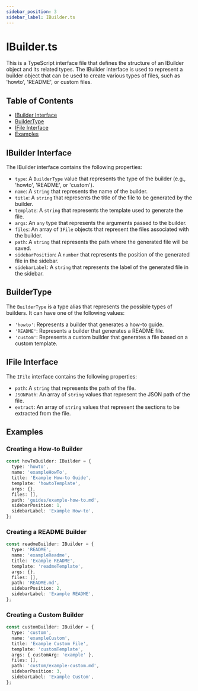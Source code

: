 ```yaml
---
sidebar_position: 3
sidebar_label: IBuilder.ts
---
```


# IBuilder.ts

This is a TypeScript interface file that defines the structure of an IBuilder object and its related types. The IBuilder interface is used to represent a builder object that can be used to create various types of files, such as 'howto', 'README', or custom files.

## Table of Contents

- [IBuilder Interface](#ibuilder-interface)
- [BuilderType](#buildertype)
- [IFile Interface](#ifile-interface)
- [Examples](#examples)

## IBuilder Interface

The IBuilder interface contains the following properties:

- `type`: A `BuilderType` value that represents the type of the builder (e.g., 'howto', 'README', or 'custom').
- `name`: A `string` that represents the name of the builder.
- `title`: A `string` that represents the title of the file to be generated by the builder.
- `template`: A `string` that represents the template used to generate the file.
- `args`: An `any` type that represents the arguments passed to the builder.
- `files`: An array of `IFile` objects that represent the files associated with the builder.
- `path`: A `string` that represents the path where the generated file will be saved.
- `sidebarPosition`: A `number` that represents the position of the generated file in the sidebar.
- `sidebarLabel`: A `string` that represents the label of the generated file in the sidebar.

## BuilderType

The `BuilderType` is a type alias that represents the possible types of builders. It can have one of the following values:

- `'howto'`: Represents a builder that generates a how-to guide.
- `'README'`: Represents a builder that generates a README file.
- `'custom'`: Represents a custom builder that generates a file based on a custom template.

## IFile Interface

The `IFile` interface contains the following properties:

- `path`: A `string` that represents the path of the file.
- `JSONPath`: An array of `string` values that represent the JSON path of the file.
- `extract`: An array of `string` values that represent the sections to be extracted from the file.

## Examples

### Creating a How-to Builder

```typescript
const howToBuilder: IBuilder = {
  type: 'howto',
  name: 'exampleHowTo',
  title: 'Example How-to Guide',
  template: 'howtoTemplate',
  args: {},
  files: [],
  path: 'guides/example-how-to.md',
  sidebarPosition: 1,
  sidebarLabel: 'Example How-to',
};
```

### Creating a README Builder

```typescript
const readmeBuilder: IBuilder = {
  type: 'README',
  name: 'exampleReadme',
  title: 'Example README',
  template: 'readmeTemplate',
  args: {},
  files: [],
  path: 'README.md',
  sidebarPosition: 2,
  sidebarLabel: 'Example README',
};
```

### Creating a Custom Builder

```typescript
const customBuilder: IBuilder = {
  type: 'custom',
  name: 'exampleCustom',
  title: 'Example Custom File',
  template: 'customTemplate',
  args: { customArg: 'example' },
  files: [],
  path: 'custom/example-custom.md',
  sidebarPosition: 3,
  sidebarLabel: 'Example Custom',
};
```